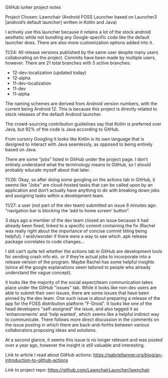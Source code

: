 GitHub lurker project notes

Project Chosen: Lawnchair (Android FOSS Launcher based on Launcher3 [android’s default launcher] written in Kotlin and Java)

I actively use this launcher because it retains a lot of the stock android aesthetic while not bundling any Google-specific code like the default launcher does. There are also more customization options added into it.

11/24:
All release versions published by the same user despite many users collaborating on the project. Commits have been made by multiple users, however. There are 21 total branches with 5 active branches:
* 12-dev-localization (updated today)
* 12-alpha
* 11-dev-localization
* 11-dev
* 11-alpha

The naming schemes are derived from Android version numbers, with the current being Android 12. This is because this project is directly related to stock releases of the default Android launcher.

The crowd-sourcing contribution guidelines say that Kotlin is preferred over Java, but 92% of the code is Java according to GitHub.

From cursory Googling it looks like Kotlin is its own language that is designed to interact with Java seamlessly, as opposed to being entirely based on Java.

There are some “jobs” listed in GitHub under the project page. I don’t entirely understand what the terminology means to GitHub, so I should probably educate myself about that later.


11/26:
Okay, so after doing some googling on the actions tab in GitHub, it seems like “Jobs” are cloud-hosted tasks that can be called upon by an application and don’t actually have anything to do with breaking down jobs and assigning tasks within a development team.


11/27: a user (not part of the dev team) submitted an issue 6 minutes ago: “navigation bar is blocking the ‘add to home screen’ button”.

3 days ago a member of the dev team closed an issue because it had already been fixed; linked to a specific commit containing the fix (Rachel was really right about the importance of concise commit titling being helpful). I wish/wonder if there were a way to see which .apk release package correlates to code changes…

I still can’t quite tell whether the actions tab in GitHub are development tools for sending crash info etc. or if they’re actual jobs to incorporate into a release version of the program. Maybe Rachel has some helpful insights (since all the google explanations seem tailored to people who already understand the vague concept).

It looks like the majority of the social aspect/team communication takes place under the GitHub "issues" tab. While it looks like non-dev
users are able to submit their own issues, there are some issues that have been pinned by the dev team. One such issue is about preparing
a release of the app for the FOSS distribution platform "F-Droid". It looks like one of the head developers "self-assigned" the issue,
and also tagged it as 'enhancements' and 'help wanted', which seems like a helpful indirect way to communicate. There follows more direct
discussion in the comments on the issue posting in which there are back-and-forths between various collaborators proposing ideas and
solutions.

At a second glance, it seems this issue is no longer relevant and was posted over a year ago, however the insight is still valuable and
interesting.


Link to article I read about GitHub actions:
https://gabrieltanner.org/blog/an-introduction-to-github-actions

Link to project repo:
https://github.com/LawnchairLauncher/lawnchair
